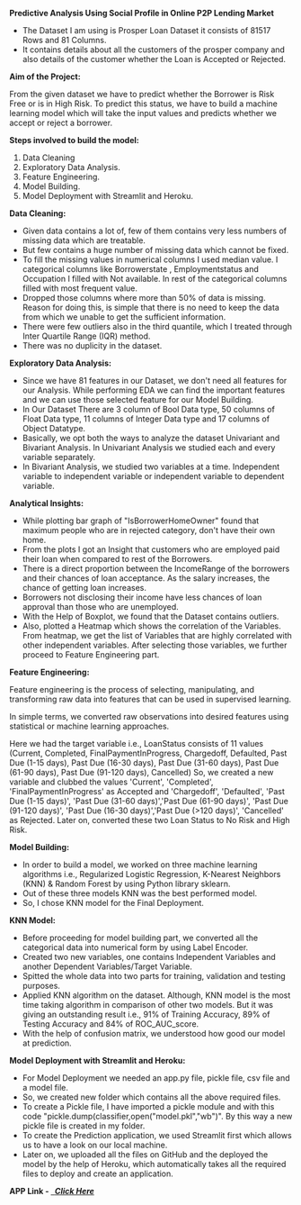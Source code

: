 ﻿**Predictive Analysis Using Social Profile in Online P2P Lending Market**

- The Dataset I am using is Prosper Loan Dataset it consists of 81517 Rows and 81 Columns. 
- It contains details about all the customers of the prosper company and also details of the customer whether the Loan is Accepted or Rejected.  

**Aim of the Project:** 

From the given dataset we have to predict whether the Borrower is Risk Free or is in High Risk. To predict this status, we have to build a machine learning model which will take the input values and predicts whether we accept or reject a borrower. 

**Steps involved to build the model:**   

1. Data Cleaning 
1. Exploratory Data Analysis. 
1. Feature Engineering. 
1. Model Building. 
1. Model Deployment with Streamlit and Heroku. 

**Data Cleaning:**

- Given data contains a lot of, few of them contains very less numbers of missing data which are treatable. 
- But few contains a huge number of missing data which cannot be fixed.  
- To fill the missing values in numerical columns I used median value. I categorical columns like Borrowerstate , Employmentstatus and Occupation I filled with Not available. In rest of the categorical columns filled with most frequent value. 
- Dropped those columns where more than 50% of data is missing. Reason for doing this, is simple that there is no need to keep the data from which we unable to get the sufficient information. 
- There were few outliers also in the third quantile, which I treated through Inter Quartile Range (IQR) method.  
- There was no duplicity in the dataset. 

**Exploratory Data Analysis:** 

- Since we have 81 features in our Dataset, we don't need all features for our Analysis. While performing EDA we can find the important features and we can use those selected feature for our Model Building.  
- In Our Dataset There are 3 column of Bool Data type, 50 columns of Float Data type, 11 columns of Integer Data type and 17 columns of Object Datatype. 
- Basically, we opt both the ways to analyze the dataset Univariant and Bivariant Analysis. In Univariant Analysis we studied each and every variable separately.  
- In Bivariant Analysis, we studied two variables at a time. Independent variable to independent variable or independent variable to dependent variable.  

**Analytical Insights:** 

- While plotting bar graph of "IsBorrowerHomeOwner" found that maximum people who are in rejected category, don't have their own home.  
- From the plots I got an Insight that customers who are employed paid their loan when compared to rest of the Borrowers. 
- There is a direct proportion between the IncomeRange of the borrowers and their chances of loan acceptance. As the salary increases, the chance of getting loan increases. 
- Borrowers not disclosing their income have less chances of loan approval than those who are unemployed. 
- With the Help of Boxplot, we found that the Dataset contains outliers. 
- Also, plotted a Heatmap which shows the correlation of the Variables. From heatmap, we get the list of Variables that are highly correlated with other independent variables. After selecting those variables, we further proceed to Feature Engineering part. 

**Feature Engineering:** 

Feature engineering is the process of selecting, manipulating, and transforming raw data into features that can be used in supervised learning.  

In simple terms, we converted raw observations into desired features using statistical or machine learning approaches. 

Here we had the target variable i.e., LoanStatus consists of 11 values (Current, Completed, FinalPaymentInProgress, Chargedoff, Defaulted, Past Due (1-15 days), Past Due (16-30 days), Past Due (31-60 days), Past Due (61-90 days), Past Due (91-120 days), Cancelled) So, we created a new variable and clubbed the values 'Current', 'Completed', 'FinalPaymentInProgress' as Accepted and 'Chargedoff', 'Defaulted', 'Past Due (1-15 days)', 'Past Due (31-60 days)','Past Due (61-90 days)', 'Past Due (91-120 days)', 'Past Due (16-30 days)','Past Due (>120 days)', 'Cancelled' as Rejected. Later on, converted these two Loan Status to No Risk and High Risk. 

**Model Building:** 

- In order to build a model, we worked on three machine learning algorithms i.e., Regularized Logistic Regression, K-Nearest Neighbors (KNN) & Random Forest by using Python library sklearn.  
- Out of these three models KNN was the best performed model.  
- So, I chose KNN model for the Final Deployment. 

**KNN Model:** 

- Before proceeding for model building part, we converted all the categorical data into numerical form by using Label Encoder.   
- Created two new variables, one contains Independent Variables and another Dependent Variables/Target Variable. 
- Spitted the whole data into two parts for training, validation and testing purposes. 
- Applied KNN algorithm on the dataset. Although, KNN model is the most time taking algorithm in comparison of other two models. But it was giving an outstanding result i.e., 91% of Training Accuracy, 89% of Testing Accuracy and 84% of ROC\_AUC\_score.  
- With the help of confusion matrix, we understood how good our model at prediction. 

**Model Deployment with Streamlit and Heroku:** 

- For Model Deployment we needed an app.py file, pickle file, csv file and a model file. 
- So, we created new folder which contains all the above required files. 
- To create a Pickle file, I have imported a pickle module and with this code "pickle.dump(classifier,open("model.pkl","wb")". By this way a new pickle file is created in my folder. 
- To create the Prediction application, we used Streamlit first which allows us to have a look on our local machine.  
- Later on, we uploaded all the files on GitHub and the deployed the model by the help of Heroku, which automatically takes all the required files to deploy and create an application. 

**APP Link - [` `*Click Here* ](https://approvie.herokuapp.com/)**

